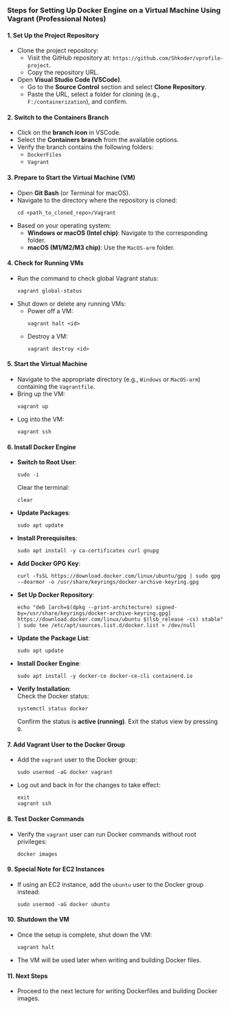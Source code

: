### Steps for Setting Up Docker Engine on a Virtual Machine Using Vagrant (Professional Notes)

#### 1. **Set Up the Project Repository**
   - Clone the project repository:  
     - Visit the GitHub repository at: `https://github.com/Shkoder/vprofile-project`.  
     - Copy the repository URL.
   - Open **Visual Studio Code (VSCode)**.  
     - Go to the **Source Control** section and select **Clone Repository**.  
     - Paste the URL, select a folder for cloning (e.g., `F:/containerization`), and confirm.

#### 2. **Switch to the Containers Branch**
   - Click on the **branch icon** in VSCode.  
   - Select the **Containers branch** from the available options.  
   - Verify the branch contains the following folders:
     - `DockerFiles`
     - `Vagrant`

#### 3. **Prepare to Start the Virtual Machine (VM)**
   - Open **Git Bash** (or Terminal for macOS).
   - Navigate to the directory where the repository is cloned:  
     ```
     cd <path_to_cloned_repo>/Vagrant
     ```
   - Based on your operating system:  
     - **Windows or macOS (Intel chip)**: Navigate to the corresponding folder.  
     - **macOS (M1/M2/M3 chip)**: Use the `MacOS-arm` folder.

#### 4. **Check for Running VMs**
   - Run the command to check global Vagrant status:  
     ```
     vagrant global-status
     ```
   - Shut down or delete any running VMs:
     - Power off a VM:  
       ```
       vagrant halt <id>
       ```
     - Destroy a VM:  
       ```
       vagrant destroy <id>
       ```

#### 5. **Start the Virtual Machine**
   - Navigate to the appropriate directory (e.g., `Windows` or `MacOS-arm`) containing the `Vagrantfile`.  
   - Bring up the VM:  
     ```
     vagrant up
     ```
   - Log into the VM:  
     ```
     vagrant ssh
     ```

#### 6. **Install Docker Engine**
   - **Switch to Root User**:  
     ```
     sudo -i
     ```
     Clear the terminal:  
     ```
     clear
     ```
   - **Update Packages**:  
     ```
     sudo apt update
     ```
   - **Install Prerequisites**:  
     ```
     sudo apt install -y ca-certificates curl gnupg
     ```
   - **Add Docker GPG Key**:  
     ```
     curl -fsSL https://download.docker.com/linux/ubuntu/gpg | sudo gpg --dearmor -o /usr/share/keyrings/docker-archive-keyring.gpg
     ```
   - **Set Up Docker Repository**:  
     ```
     echo "deb [arch=$(dpkg --print-architecture) signed-by=/usr/share/keyrings/docker-archive-keyring.gpg] https://download.docker.com/linux/ubuntu $(lsb_release -cs) stable" | sudo tee /etc/apt/sources.list.d/docker.list > /dev/null
     ```
   - **Update the Package List**:  
     ```
     sudo apt update
     ```
   - **Install Docker Engine**:  
     ```
     sudo apt install -y docker-ce docker-ce-cli containerd.io
     ```
   - **Verify Installation**:  
     Check the Docker status:  
     ```
     systemctl status docker
     ```
     Confirm the status is **active (running)**. Exit the status view by pressing `Q`.

#### 7. **Add Vagrant User to the Docker Group**
   - Add the `vagrant` user to the Docker group:  
     ```
     sudo usermod -aG docker vagrant
     ```
   - Log out and back in for the changes to take effect:  
     ```
     exit
     vagrant ssh
     ```

#### 8. **Test Docker Commands**
   - Verify the `vagrant` user can run Docker commands without root privileges:  
     ```
     docker images
     ```

#### 9. **Special Note for EC2 Instances**
   - If using an EC2 instance, add the `ubuntu` user to the Docker group instead:  
     ```
     sudo usermod -aG docker ubuntu
     ```

#### 10. **Shutdown the VM**
   - Once the setup is complete, shut down the VM:  
     ```
     vagrant halt
     ```
   - The VM will be used later when writing and building Docker files.

#### 11. **Next Steps**
   - Proceed to the next lecture for writing Dockerfiles and building Docker images.
